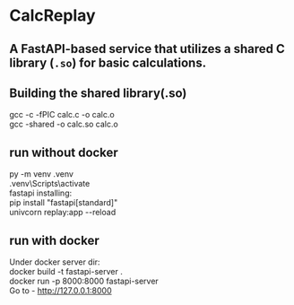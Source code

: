 # CalcReplay

A FastAPI-based service that utilizes a shared C library (`.so`) for basic calculations.  
---

## Building the shared library(.so)

gcc -c -fPIC calc.c -o calc.o  
gcc -shared -o calc.so calc.o  

## run without docker
py -m venv .venv  
.venv\Scripts\activate  
fastapi installing:  
pip install "fastapi[standard]"  
univcorn replay:app --reload  

## run with docker
Under docker server dir:  
docker build -t fastapi-server .  
docker run -p 8000:8000 fastapi-server  
Go to - http://127.0.0.1:8000  
